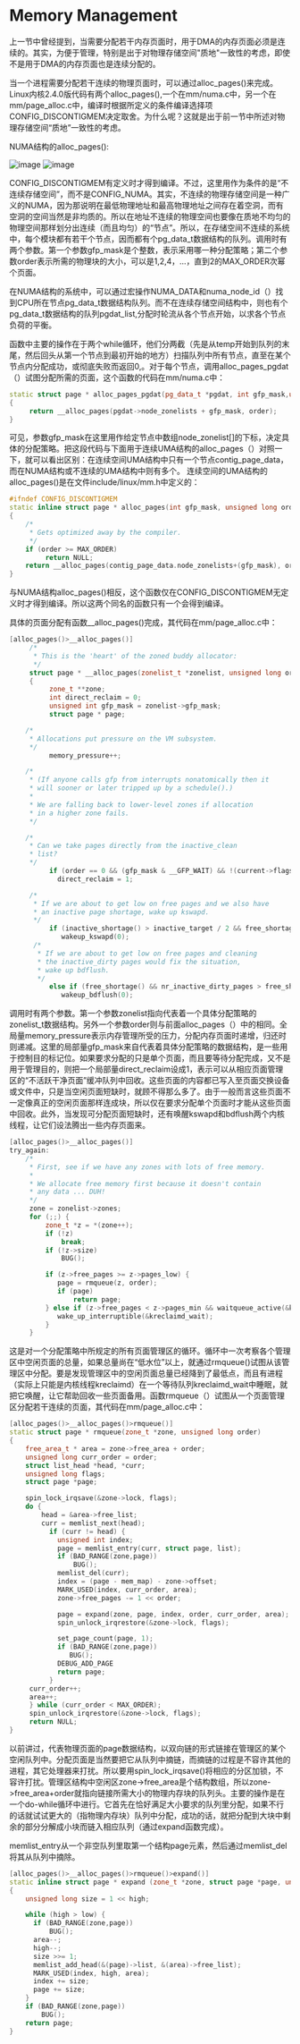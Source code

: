 # Memory Management

上一节中曾经提到，当需要分配若干内存页面时，用于DMA的内存页面必须是连续的。其实，为便于管理，特别是出于对物理存储空间"质地"一致性的考虑，即使不是用于DMA的内存页面也是连续分配的。

当一个进程需要分配若干连续的物理页面时，可以通过alloc_pages()来完成。Linux内核2.4.0版代码有两个alloc_pages(),一个在mm/numa.c中，另一个在mm/page_alloc.c中，编译时根据所定义的条件编译选择项CONFIG_DISCONTIGMEM决定取舍。为什么呢？这就是出于前一节中所述对物理存储空间“质地”一致性的考虑。

NUMA结构的alloc_pages():

![image](https://github.com/wangdongyu1989/Memory-Management/blob/master/images/%E5%86%85%E5%AD%98%E6%98%A0%E5%B0%8420170413a.jpg)
![image](https://github.com/wangdongyu1989/Memory-Management/blob/master/images/%E5%86%85%E5%AD%98%E6%98%A0%E5%B0%8420170413b.jpg)

CONFIG_DISCONTIGMEM有定义时才得到编译。不过，这里用作为条件的是“不连续存储空间”，而不是CONFIG_NUMA。其实，不连续的物理存储空间是一种广义的NUMA，因为那说明在最低物理地址和最高物理地址之间存在着空洞，而有空洞的空间当然是非均质的。所以在地址不连续的物理空间也要像在质地不均匀的物理空间那样划分出连续（而且均匀）的“节点”。所以，在存储空间不连续的系统中，每个模块都有若干个节点，因而都有个pg_data_t数据结构的队列。调用时有两个参数。第一个参数gfp_mask是个整数，表示采用哪一种分配策略；第二个参数order表示所需的物理块的大小，可以是1,2,4，...，直到2的MAX_ORDER次幂个页面。

在NUMA结构的系统中，可以通过宏操作NUMA_DATA和numa_node_id（）找到CPU所在节点pg_data_t数据结构队列。而不在连续存储空间结构中，则也有个pg_data_t数据结构的队列pgdat_list,分配时轮流从各个节点开始，以求各个节点负荷的平衡。

函数中主要的操作在于两个while循环，他们分两截（先是从temp开始到队列的末尾，然后回头从第一个节点到最初开始的地方）扫描队列中所有节点，直至在某个节点内分配成功，或彻底失败而返回0,。对于每个节点，调用alloc_pages_pgdat（）试图分配所需的页面，这个函数的代码在mm/numa.c中：

```c++
static struct page * alloc_pages_pgdat(pg_data_t *pgdat, int gfp_mask,unsigned long order)
{
     return __alloc_pages(pgdat->node_zonelists + gfp_mask, order);
}
```

可见，参数gfp_mask在这里用作给定节点中数组node_zonelist[]的下标，决定具体的分配策略。把这段代码与下面用于连续UMA结构的alloc_pages（）对照一下，就可以看出区别：在连续空间UMA结构中只有一个节点contig_page_data，而在NUMA结构或不连续的UMA结构中则有多个。
连续空间的UMA结构的alloc_pages()是在文件include/linux/mm.h中定义的：

```C++
#ifndef CONFIG_DISCONTIGMEM
static inline struct page * alloc_pages(int gfp_mask, unsigned long order)
{
    /*
     * Gets optimized away by the compiler.
     */
    if (order >= MAX_ORDER)
         return NULL;
    return __alloc_pages(contig_page_data.node_zonelists+(gfp_mask), order);
}
```

与NUMA结构alloc_pages()相反，这个函数仅在CONFIG_DISCONTIGMEM无定义时才得到编译。所以这两个同名的函数只有一个会得到编译。

具体的页面分配有函数__alloc_pages()完成，其代码在mm/page_alloc.c中：

```c++
[alloc_pages()>__alloc_pages()]
     /*
      * This is the 'heart' of the zoned buddy allocator:
      */
     struct page * __alloc_pages(zonelist_t *zonelist, unsigned long order)
     {
          zone_t **zone;
          int direct_reclaim = 0;
          unsigned int gfp_mask = zonelist->gfp_mask;
          struct page * page;

    /*
     * Allocations put pressure on the VM subsystem.
     */
          memory_pressure++;

    /*
     * (If anyone calls gfp from interrupts nonatomically then it
     * will sooner or later tripped up by a schedule().)
     *
     * We are falling back to lower-level zones if allocation
     * in a higher zone fails.
     */

    /*
     * Can we take pages directly from the inactive_clean
     * list?
     */
          if (order == 0 && (gfp_mask & __GFP_WAIT) && !(current->flags & PF_MEMALLOC))
            direct_reclaim = 1;

     /*
      * If we are about to get low on free pages and we also have
      * an inactive page shortage, wake up kswapd.
      */
          if (inactive_shortage() > inactive_target / 2 && free_shortage())
             wakeup_kswapd(0);
      /*
       * If we are about to get low on free pages and cleaning
       * the inactive_dirty pages would fix the situation,
       * wake up bdflush.
       */
          else if (free_shortage() && nr_inactive_dirty_pages > free_shortage() && nr_inactive_dirty_pages >= freepages.high)
             wakeup_bdflush(0);
```

调用时有两个参数。第一个参数zonelist指向代表着一个具体分配策略的zonelist_t数据结构。另外一个参数order则与前面alloc_pages（）中的相同。全局量memory_pressure表示内存管理所受的压力，分配内存页面时递增，归还时则递减。这里的局部量gfp_mask来自代表着具体分配策略的数据结构，是一些用于控制目的标记位。如果要求分配的只是单个页面，而且要等待分配完成，又不是用于管理目的，则把一个局部量direct_reclaim设成1，表示可以从相应页面管理区的“不活跃干净页面”缓冲队列中回收。这些页面的内容都已写入至页面交换设备或文件中，只是当空闲页面短缺时，就顾不得那么多了。由于一般而言这些页面不一定像真正的空闲页面那样连成块，所以仅在要求分配单个页面时才能从这些页面中回收。此外，当发现可分配页面短缺时，还有唤醒kswapd和bdflush两个内核线程，让它们设法腾出一些内存页面来。

```c++
[alloc_pages()>__alloc_pages()]
try_again:
    /*
     * First, see if we have any zones with lots of free memory.
     *
     * We allocate free memory first because it doesn't contain
     * any data ... DUH!
     */
     zone = zonelist->zones;
     for (;;) {
         zone_t *z = *(zone++);
         if (!z)
             break;
         if (!z->size)
             BUG();

         if (z->free_pages >= z->pages_low) {
            page = rmqueue(z, order);
            if (page)
                return page;
         } else if (z->free_pages < z->pages_min && waitqueue_active(&kreclaimd_wait)) {
            wake_up_interruptible(&kreclaimd_wait);
         }
     }
```
这是对一个分配策略中所规定的所有页面管理区的循环。循环中一次考察各个管理区中空闲页面的总量，如果总量尚在“低水位”以上，就通过rmqueue()试图从该管理区中分配。要是发现管理区中的空闲页面总量已经降到了最低点，而且有进程（实际上只能是内核线程kreclaimd）在一个等待队列kreclaimd_wait中睡眠，就把它唤醒，让它帮助回收一些页面备用。函数rmqueue（）试图从一个页面管理区分配若干连续的页面，其代码在mm/page_alloc.c中：

```c++
[alloc_pages()>__alloc_pages()>rmqueue()]
static struct page * rmqueue(zone_t *zone, unsigned long order)
{
    free_area_t * area = zone->free_area + order;
    unsigned long curr_order = order;
    struct list_head *head, *curr;
    unsigned long flags;
    struct page *page;

    spin_lock_irqsave(&zone->lock, flags);
    do {
        head = &area->free_list;
        curr = memlist_next(head);
          if (curr != head) {
            unsigned int index;
            page = memlist_entry(curr, struct page, list);
            if (BAD_RANGE(zone,page))
                BUG();
            memlist_del(curr);
            index = (page - mem_map) - zone->offset;
            MARK_USED(index, curr_order, area);
            zone->free_pages -= 1 << order;

            page = expand(zone, page, index, order, curr_order, area);
            spin_unlock_irqrestore(&zone->lock, flags);

            set_page_count(page, 1);
            if (BAD_RANGE(zone,page))
               BUG();
            DEBUG_ADD_PAGE
            return page;
          }
     curr_order++;
     area++;
     } while (curr_order < MAX_ORDER);
     spin_unlock_irqrestore(&zone->lock, flags);
     return NULL;
}
```
以前讲过，代表物理页面的page数据结构，以双向链的形式链接在管理区的某个空闲队列中。分配页面是当然要把它从队列中摘链，而摘链的过程是不容许其他的进程，其它处理器来打扰。所以要用spin_lock_irqsave()将相应的分区加锁，不容许打扰。管理区结构中空闲区zone->free_area是个结构数组，所以zone->free_area+order就指向链接所需大小的物理内存块的队列头。主要的操作是在一个do-while循环中进行。它首先在恰好满足大小要求的队列里分配，如果不行的话就试试更大的（指物理内存块）队列中分配，成功的话，就把分配到大块中剩余的部分分解成小块而链入相应队列（通过expand函数完成）。

memlist_entry从一个非空队列里取第一个结构page元素，然后通过memlist_del将其从队列中摘除。

```c++
[alloc_pages()>__alloc_pages()>rmqueue()>expand()]
static inline struct page * expand (zone_t *zone, struct page *page, unsigned long index, int low, int high, free_area_t * area)
{
    unsigned long size = 1 << high;

    while (high > low) {
      if (BAD_RANGE(zone,page))
          BUG();
      area--;
      high--; 
      size >>= 1;
      memlist_add_head(&(page)->list, &(area)->free_list);
      MARK_USED(index, high, area);
      index += size;
      page += size;
    }
    if (BAD_RANGE(zone,page))
        BUG();
    return page;
}
```
